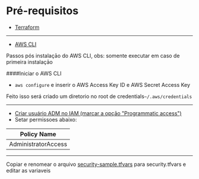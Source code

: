 # Pré-requisitos

- [Terraform](https://www.terraform.io/downloads.html)
---
- [AWS CLI](https://docs.aws.amazon.com/cli/latest/userguide/install-macos.html)

Passos pós instalaçāo do AWS CLI, obs: somente executar em caso de primeira instalaçāo

####Iniciar o AWS CLI

- `aws configure` e  inserir o AWS Access Key ID e AWS Secret Access Key

Feito isso será criado um diretorio no root de credentials`~/.aws/credentials`


---

- [Criar usuário ADM no IAM (marcar a opçāo "Programmatic access")](https://console.aws.amazon.com/iam/home#/users$new?step=details)
- Setar permissoes abaixo:

Policy Name| 
| -------------             |
|AdministratorAccess        |
---


Copiar e renomear o arquivo [security-sample.tfvars](terraform/aws/security-sample.tfvars) para security.tfvars e editar as variaveis

